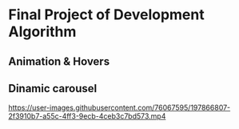 # Final Project of Development Algorithm

## Animation & Hovers
## Dinamic carousel


https://user-images.githubusercontent.com/76067595/197866807-2f3910b7-a55c-4ff3-9ecb-4ceb3c7bd573.mp4


